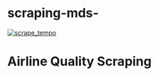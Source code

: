 # scraping-mds-
[![scrape_tempo](https://github.com/windyayupratiwi/scraping-mds-/actions/workflows/main.yml/badge.svg)](https://github.com/windyayupratiwi/scraping-mds-/actions/workflows/main.yml)
 # Airline Quality Scraping
